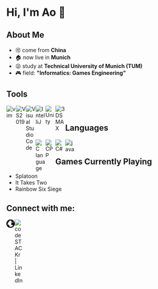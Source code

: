 # Hi, I'm Ao 👋

## About Me
- 🉑 come from **China**
- 🏠 now live in **Munich**
- 😜 study at **Technical University of Munich (TUM)**
- 🎮 field: **"Informatics: Games Engineering"**

## Tools
<img align = "left" alt = "vim" width = "25px" src = "https://user-images.githubusercontent.com/8083855/30329899-bffb884c-97e4-11e7-8b93-f8e4bed7338a.png">
<img align = "left" alt = "VS2019" width = "26px" src = "https://img.icons8.com/color/452/visual-studio-2019.png">
<img align = "left" alt = "Visual Studio Code" width = "26px" src = "https://cdn.icon-icons.com/icons2/2107/PNG/512/file_type_vscode_icon_130084.png">
<img align = "left" alt = "IntelliJ" width = "26px" src = "https://upload.wikimedia.org/wikipedia/commons/thumb/9/9c/IntelliJ_IDEA_Icon.svg/2048px-IntelliJ_IDEA_Icon.svg.png">
<img align = "left" alt = "Unity" width = "26px" src = "https://icon-library.com/images/unity-icon/unity-icon-1.jpg">
<img align = "left" alt = "3DSMAX" width = "26px" src = "https://img.icons8.com/color/480/autodesk-3ds-max.png">  

<br />

## Languages
 <img align = "left" alt = "C language" width = "26px" src = "https://www.pngkit.com/png/full/101-1010012_c-programming-icon-c-programming-language-logo.png">
 <img align = "left" alt = "CPP" width = "26px" src = "https://user-images.githubusercontent.com/42747200/46140125-da084900-c26d-11e8-8ea7-c45ae6306309.png">
 <img align = "left" alt = "C#" width = "26px" src = "https://static-00.iconduck.com/assets.00/c-sharp-c-icon-456x512-9sej0lrz.png">
 <img align = "left" alt = "java" width = "26px" src = "https://image.flaticon.com/icons/png/512/226/226777.png">
 
<br />

## Games Currently Playing
- Splatoon
- It Takes Two
- Rainbow Six Siege

## Connect with me:
[<img align="left" alt="codeSTACKr.com" width="22px" src="https://raw.githubusercontent.com/iconic/open-iconic/master/svg/globe.svg" />][website]
[<img align="left" alt="codeSTACKr | LinkedIn" width="22px" src="https://cdn.jsdelivr.net/npm/simple-icons@v3/icons/linkedin.svg" />][linkedin]

[website]: http://home.in.tum.de/~gaoa/Profile/
[linkedin]: https://www.linkedin.com/in/ao-gao-0a4b82209/
